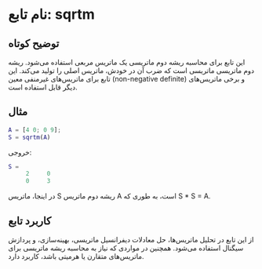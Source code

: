 # نام تابع: sqrtm

## توضیح کوتاه
این تابع برای محاسبه ریشه دوم ماتریسی یک ماتریس مربعی استفاده می‌شود. ریشه دوم ماتریسی ماتریسی است که ضرب آن در خودش، ماتریس اصلی را تولید می‌کند. این تابع برای ماتریس‌های غیرمنفی معین (non-negative definite) و برخی ماتریس‌های دیگر قابل استفاده است.

## مثال
```matlab
A = [4 0; 0 9];
S = sqrtm(A)
```

خروجی:
```matlab
S =
     2     0
     0     3
```

در اینجا، ماتریس S ریشه دوم ماتریس A است، به طوری که S * S = A.

## کاربرد تابع
از این تابع در تحلیل ماتریس‌ها، حل معادلات دیفرانسیل ماتریسی، بهینه‌سازی، و پردازش سیگنال استفاده می‌شود. همچنین در مواردی که نیاز به محاسبه ریشه ماتریسی برای ماتریس‌های متقارن یا هرمیتی باشد، کاربرد دارد.